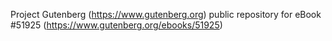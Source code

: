 Project Gutenberg (https://www.gutenberg.org) public repository for
eBook #51925 (https://www.gutenberg.org/ebooks/51925)

